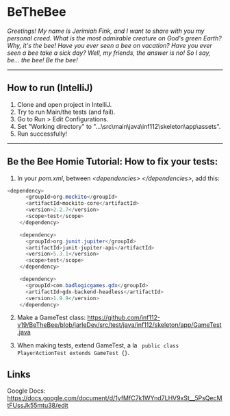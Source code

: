 # BeTheBee

*Greetings! My name is Jerimiah Fink, and I want to share with you my personal creed. What is the most admirable creature on God's green Earth? Why, it's the bee! Have you ever seen a bee on vacation? Have you ever seen a bee take a sick day? Well, my friends, the answer is no! So I say, be… the bee! Be the bee!*

----
## How to run (IntelliJ)

1. Clone and open project in IntelliJ.
2. Try to run Main/the tests (and fail).
3. Go to Run > Edit Configurations.
4. Set "Working directory" to "...\src\main\java\inf112\skeleton\app\assets".
5. Run successfully!

----

## Be the Bee Homie Tutorial: How to fix your tests:

1. In your *pom.xml*, between *\<dependencies>* *\</dependencies>*, add this:
```java
<dependency>
      <groupId>org.mockito</groupId>
      <artifactId>mockito-core</artifactId>
      <version>2.2.7</version>
      <scope>test</scope>
    </dependency>

    <dependency>
      <groupId>org.junit.jupiter</groupId>
      <artifactId>junit-jupiter-api</artifactId>
      <version>5.3.1</version>
      <scope>test</scope>
    </dependency>

    <dependency>
      <groupId>com.badlogicgames.gdx</groupId>
      <artifactId>gdx-backend-headless</artifactId>
      <version>1.9.9</version>
    </dependency>
```

2. Make a GameTest class:
https://github.com/inf112-v19/BeTheBee/blob/jarleDev/src/test/java/inf112/skeleton/app/GameTest.java

3. When making tests, extend GameTest, a la
` public class PlayerActionTest extends GameTest {}`.

## Links

Google Docs:
https://docs.google.com/document/d/1yfMfC7k1WYnd7LHV9xSt__5PsQecMtFUssJk55mtu38/edit

